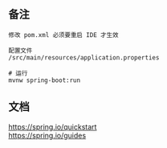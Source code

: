 ## 备注
`修改 pom.xml 必须要重启 IDE 才生效`



```text
配置文件
/src/main/resources/application.properties
```

```shell
# 运行
mvnw spring-boot:run
```

## 文档

https://spring.io/quickstart  
https://spring.io/guides  

